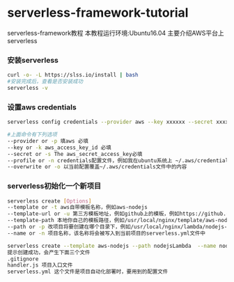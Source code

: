 # serverless-framework-tutorial
serverless-framework教程
本教程运行环境:Ubuntu16.04
主要介绍AWS平台上serverless
### 安装serverless 
```bash
curl -o- -L https://slss.io/install | bash
#安装完成后，查看是否安装成功
serverless -v
```
### 设置aws credentials
```bash
serverless config credentials --provider aws --key xxxxxx --secret xxxxxx

#上面命令有下列选项
--provider or -p 填aws 必填
--key or -k aws_access_key_id 必填
--secret or -s The aws_secret_access_key必填
--profile or -n credentials配置文件，例如我在ubuntu系统上 ~/.aws/credentials文件
--overwrite or -o 以当前配置覆盖~/.aws/credentials文件中的内容
```

### serverless初始化一个新项目
```bash
serverless create [Options]
--template or -t aws自带模板名称，例如aws-nodejs
--template-url or -u 第三方模板地址，例如github上的模板，例如https://github.com/xxx/aws-nodejs
--template-path 本地你自己的模板路径，例如/usr/local/nginx/template/aws-nodejs
--path or -p 改项目将要创建在哪个目录下，例如/usr/local/nginx/lambda/nodejs-lambda/
--name or -n 项目名称，该名称将会被写入到当前项目的serverless.yml文件中

serverless create --template aws-nodejs --path nodejsLambda  --name nodejs-lambda 
提示创建成功，会产生下面三个文件
.gitignore
handler.js 项目入口文件
serverless.yml 这个文件是项目自动化部署时，要用到的配置文件
```
